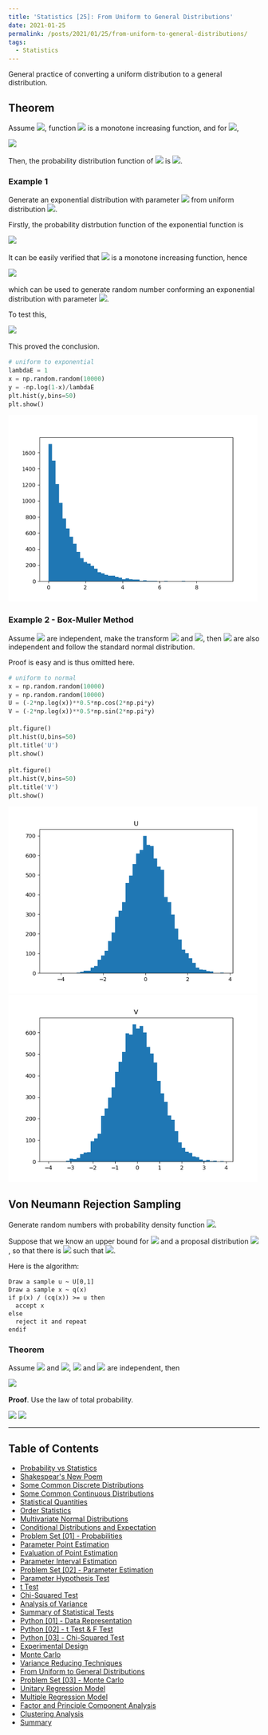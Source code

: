 ```yaml
---
title: 'Statistics [25]: From Uniform to General Distributions'
date: 2021-01-25
permalink: /posts/2021/01/25/from-uniform-to-general-distributions/
tags:
  - Statistics
---
```


General practice of converting a uniform distribution to a general distribution.

## Theorem
Assume <img src="https://render.githubusercontent.com/render/math?math=X\sim U[0,1]">, function <img src="https://render.githubusercontent.com/render/math?math=F"> is a monotone increasing function, and for <img src="https://render.githubusercontent.com/render/math?math=\forall y\in R">,

<img src="https://render.githubusercontent.com/render/math?math=F(-\infty) = 0 \leq F(y) \leq 1 = F(\infty)">

Then, the probability distribution function of <img src="https://render.githubusercontent.com/render/math?math=Y = F^{-1}(X)"> is <img src="https://render.githubusercontent.com/render/math?math=F(y)">.

### Example 1
Generate an exponential distribution with parameter <img src="https://render.githubusercontent.com/render/math?math=\lambda"> from uniform distribution <img src="https://render.githubusercontent.com/render/math?math=U[0,1]">.

Firstly, the probability distrbution function of the exponential function is 

<img src="https://render.githubusercontent.com/render/math?math=F(y) = 1 - e^{-\lambda y}">

It can be easily verified that <img src="https://render.githubusercontent.com/render/math?math=F(y)"> is a monotone increasing function, hence

<img src="https://render.githubusercontent.com/render/math?math=y = F^{-1}(x) = -\dfrac{\ln(1-x)}{\lambda}, X\sim U[0,1]">

which can be used to generate random number conforming an exponential distribution with parameter <img src="https://render.githubusercontent.com/render/math?math=\lambda">.

To test this, 

<img src="https://render.githubusercontent.com/render/math?math=F(y) = P(Y\leq y) = P\left(\dfrac{-\ln(1-X)}{\lambda}\leq y\right)=P(X\leq 1-e^{-\lambda Y}) = 1-e^{-\lambda y}">

This proved the conclusion.

```python
# uniform to exponential
lambdaE = 1
x = np.random.random(10000)
y = -np.log(1-x)/lambdaE
plt.hist(y,bins=50)
plt.show()
```
<img src="/images/statistics/MC5.png" alt="drawing" width="500"/>

### Example 2 - Box-Muller Method
Assume <img src="https://render.githubusercontent.com/render/math?math=X,Y \sim U[0,1]"> are independent, make the transform <img src="https://render.githubusercontent.com/render/math?math=U = (-2\ln X)^{1\text{/}2}\cos 2\pi Y"> and <img src="https://render.githubusercontent.com/render/math?math=V = (-2\ln X)^{1\text{/}2}\sin 2\pi Y">, then <img src="https://render.githubusercontent.com/render/math?math=U, V"> are also independent and follow the standard normal distribution.

Proof is easy and is thus omitted here.

```python
# uniform to normal
x = np.random.random(10000)
y = np.random.random(10000)
U = (-2*np.log(x))**0.5*np.cos(2*np.pi*y)
V = (-2*np.log(x))**0.5*np.sin(2*np.pi*y)

plt.figure()
plt.hist(U,bins=50)
plt.title('U')
plt.show()

plt.figure()
plt.hist(V,bins=50)
plt.title('V')
plt.show()
```
<img src="/images/statistics/MC6.png" alt="drawing" width="500"/>

<img src="/images/statistics/MC7.png" alt="drawing" width="500"/>

## Von Neumann Rejection Sampling
Generate random numbers with probability density function <img src="https://render.githubusercontent.com/render/math?math=p(x)">.

Suppose that we know an upper bound for <img src="https://render.githubusercontent.com/render/math?math=p(x)"> and a proposal distribution <img src="https://render.githubusercontent.com/render/math?math=q(x)">, so that there is <img src="https://render.githubusercontent.com/render/math?math=c<\infty"> such that <img src="https://render.githubusercontent.com/render/math?math=p(x)<cq(x)">.

Here is the algorithm:
```
Draw a sample u ~ U[0,1]
Draw a sample x ~ q(x)
if p(x) / (cq(x)) >= u then
  accept x
else
  reject it and repeat
endif
```

### Theorem
Assume <img src="https://render.githubusercontent.com/render/math?math=\eta\sim q(x)"> and <img src="https://render.githubusercontent.com/render/math?math=u\sim U[0,1]">, <img src="https://render.githubusercontent.com/render/math?math=\eta"> and <img src="https://render.githubusercontent.com/render/math?math=u"> are independent, then

<img src="https://render.githubusercontent.com/render/math?math=P\left(\eta \leq x\Big|\dfrac{p(\eta)}{cq(\eta)}\geq u\right) = {\displaystyle \int_{-\infty}^xp(y)dy}">

__Proof__. Use the law of total probability.

<img src="https://render.githubusercontent.com/render/math?math=P\left(\eta \leq x\Big|\dfrac{p(\eta)}{cq(\eta)}\geq u\right) = {\displaystyle \dfrac{P\left(\eta\leq x, \dfrac{p(\eta)}{cq(\eta)}\geq u\right)}{P\left(\dfrac{p(\eta)}{cq(\eta)}\geq u\right)} = \dfrac{\int_{-\infty}^\infty P\left(\eta\leq x,\dfrac{p(\eta)}{cq(\eta)}\geq u\Big|\eta=y\right)q(y)dy}{\int_{-\infty}^\infty P\left(\dfrac{p(\eta)}{cq(\eta)}\geq u\Big|\eta=y\right)q(y)dy}}">

<img src="https://render.githubusercontent.com/render/math?math== {\displaystyle \dfrac{\int_{-\infty}^x P\left(\dfrac{p(y)}{cq(y)}\geq u\right)q(y)dy}{\int_{-\infty}^\infty P\left(\dfrac{p(y)}{cq(y)}\geq u\right)q(y)dy} = \dfrac{\int_{-\infty}^x \dfrac{p(y)}{cq(y)}q(y)dy}{\int_{-\infty}^\infty\dfrac{p(y)}{cq(y)}q(y)dy} = \int_{-\infty}^xp(y)dy}">

---
## Table of Contents
- [Probability vs Statistics](https://c-huang-tty.github.io/posts/2021/01/01/probability-and-statistics/)
- [Shakespear's New Poem](https://c-huang-tty.github.io/posts/2021/01/02/application-of-statistics/)
- [Some Common Discrete Distributions](https://c-huang-tty.github.io/posts/2021/01/03/some-common-discrete-distributions/)
- [Some Common Continuous Distributions](https://c-huang-tty.github.io/posts/2021/01/04/some-common-continuous-distributions/)
- [Statistical Quantities](https://c-huang-tty.github.io/posts/2021/01/05/statistical-quantities/)
- [Order Statistics](https://c-huang-tty.github.io/posts/2021/01/06/order-statistics/)
- [Multivariate Normal Distributions](https://c-huang-tty.github.io/posts/2021/01/07/multivariate-normal-distributions/)
- [Conditional Distributions and Expectation](https://c-huang-tty.github.io/posts/2021/01/08/conditonal-distributions-and-expectation/)
- [Problem Set [01] - Probabilities](https://c-huang-tty.github.io/posts/2021/01/21/problem-set-probabilities/)
- [Parameter Point Estimation](https://c-huang-tty.github.io/posts/2021/01/09/parameter-point-estimation/)
- [Evaluation of Point Estimation](https://c-huang-tty.github.io/posts/2021/01/10/evaluation-point-estimation/)
- [Parameter Interval Estimation](https://c-huang-tty.github.io/posts/2021/01/11/parameter-interval-estimation/)
- [Problem Set [02] - Parameter Estimation](https://c-huang-tty.github.io/posts/2021/01/22/problem-set-parameter-estimation/)
- [Parameter Hypothesis Test](https://c-huang-tty.github.io/posts/2021/01/12/parameter-hypothesis-test/)
- [t Test](https://c-huang-tty.github.io/posts/2021/01/13/t-test/)
- [Chi-Squared Test](https://c-huang-tty.github.io/posts/2021/01/14/chi-squared-test/)
- [Analysis of Variance](https://c-huang-tty.github.io/posts/2021/01/15/analysis-of-variance/)
- [Summary of Statistical Tests](https://c-huang-tty.github.io/posts/2021/01/16/summary-of-statistical-tests/)
- [Python [01] - Data Representation](https://c-huang-tty.github.io/posts/2021/01/17/statistics-python-data-representation/)
- [Python [02] - t Test & F Test](https://c-huang-tty.github.io/posts/2021/01/18/statistics-python-t-F-test/)
- [Python [03] - Chi-Squared Test](https://c-huang-tty.github.io/posts/2021/01/19/statistics-chi-squared-test/)
- [Experimental Design](https://c-huang-tty.github.io/posts/2021/01/20/experimental-design/)
- [Monte Carlo](https://c-huang-tty.github.io/posts/2021/01/23/monte-carlo/)
- [Variance Reducing Techniques](https://c-huang-tty.github.io/posts/2021/01/24/variance-reducing-techniques/)
- [From Uniform to General Distributions](https://c-huang-tty.github.io/posts/2021/01/25/from-uniform-to-general-distributions/)
- [Problem Set [03] - Monte Carlo](https://c-huang-tty.github.io/posts/2021/01/26/problem-set-monte-carlo/)
- [Unitary Regression Model](https://c-huang-tty.github.io/posts/2021/01/27/unitary-regression-model/)
- [Multiple Regression Model](https://c-huang-tty.github.io/posts/2021/01/28/multiple-regression-model/)
- [Factor and Principle Component Analysis](https://c-huang-tty.github.io/posts/2021/01/29/factor-principle-component-analysis/)
- [Clustering Analysis](https://c-huang-tty.github.io/posts/2021/01/30/clustering-analysis/)
- [Summary](https://c-huang-tty.github.io/posts/2021/01/31/summary/)

